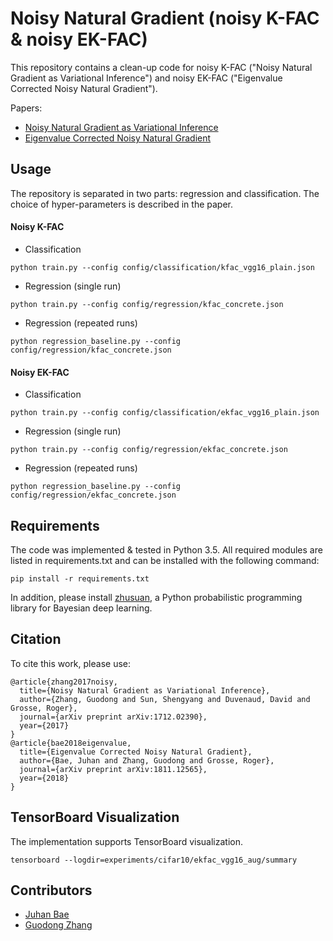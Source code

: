 # Noisy Natural Gradient (noisy K-FAC & noisy EK-FAC)
This repository contains a clean-up code for noisy K-FAC ("Noisy Natural Gradient as Variational Inference") and noisy EK-FAC ("Eigenvalue Corrected Noisy Natural Gradient").
 
Papers: 
- [Noisy Natural Gradient as Variational Inference](https://arxiv.org/pdf/1712.02390.pdf)
- [Eigenvalue Corrected Noisy Natural Gradient](https://arxiv.org/pdf/1811.12565.pdf)

## Usage
The repository is separated in two parts: regression and classification. The choice of hyper-parameters is described in the paper.

#### Noisy K-FAC
- Classification
```
python train.py --config config/classification/kfac_vgg16_plain.json
```

- Regression (single run)
```
python train.py --config config/regression/kfac_concrete.json
```

- Regression (repeated runs)
```
python regression_baseline.py --config config/regression/kfac_concrete.json
```

#### Noisy EK-FAC
- Classification
```
python train.py --config config/classification/ekfac_vgg16_plain.json
```

- Regression (single run)
```
python train.py --config config/regression/ekfac_concrete.json
```

- Regression (repeated runs)
```
python regression_baseline.py --config config/regression/ekfac_concrete.json
```

## Requirements
The code was implemented & tested in Python 3.5. All required modules are listed in requirements.txt and can be installed with the following command:
```
pip install -r requirements.txt
```
In addition, please install [zhusuan](https://github.com/thu-ml/zhusuan), a Python probabilistic programming library for Bayesian deep learning.

## Citation
To cite this work, please use:
```
@article{zhang2017noisy,
  title={Noisy Natural Gradient as Variational Inference},
  author={Zhang, Guodong and Sun, Shengyang and Duvenaud, David and Grosse, Roger},
  journal={arXiv preprint arXiv:1712.02390},
  year={2017}
}
@article{bae2018eigenvalue,
  title={Eigenvalue Corrected Noisy Natural Gradient},
  author={Bae, Juhan and Zhang, Guodong and Grosse, Roger},
  journal={arXiv preprint arXiv:1811.12565},
  year={2018}
}
```

## TensorBoard Visualization
The implementation supports TensorBoard visualization.
```
tensorboard --logdir=experiments/cifar10/ekfac_vgg16_aug/summary
```

## Contributors
- [Juhan Bae](https://github.com/pomonam)
- [Guodong Zhang](https://github.com/gd-zhang)

